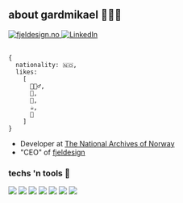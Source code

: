 ## about gardmikael 👨🏼‍💻

<div align="left">
	<a href="https://fjeldesign.no">
		<img src="https://img.shields.io/badge/fd-fjeldesign-orange" alt="fjeldesign.no" />
	</a>
	<a href="https://www.linkedin.com/in/gardmikael">
		<img src="https://img.shields.io/badge/LinkedIn-blue?style=flat&logo=linkedin&labelColor=blue" alt="LinkedIn">
	</a>
</div>

<br />

```
{
  nationality: 🇳🇴,
  likes: 
    [
      🧗🏼‍♂️, 
      🥁, 
      🍺, 
      ☕️, 
      🎥
    ]
}
```

- Developer at [The National Archives of Norway](https://www.arkivverket.no/en)
- "CEO" of [fjeldesign](https://fjeldesign.no "Fjeldesign's Homepage")

### techs 'n tools 🔧
![](https://img.shields.io/badge/OS-mac-informational?style=flat&logo=linux&logoColor=white&color=2bbc8a)
![](https://img.shields.io/badge/Editor-vsCode-informational?style=flat&logo=visual-studio-code&logoColor=white&color=2bbc8a)
![](https://img.shields.io/badge/Code-php-informational?style=flat&logo=php&logoColor=white&color=2bbc8a)
![](https://img.shields.io/badge/Code-JavaScript-informational?style=flat&logo=javascript&logoColor=%23F7DF1E&color=2bbc8a)
![](https://img.shields.io/badge/Code-react-informational?style=flat&logo=react&logoColor=%2361DAFB&color=2bbc8a)
![](https://img.shields.io/badge/Code-vue-informational?style=flat&logo=vue.js&logoColor=%234FC08D&color=2bbc8a)
![](https://img.shields.io/badge/Code-laravel-informational?style=flat&logo=laravel&logoColor=white&color=2bbc8a)
